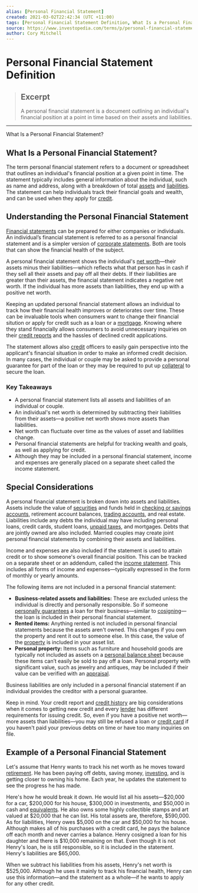 ```yaml
---
alias: [Personal Financial Statement]
created: 2021-03-02T22:42:34 (UTC +11:00)
tags: [Personal Financial Statement Definition, What Is a Personal Financial Statement?]
source: https://www.investopedia.com/terms/p/personal-financial-statement.asp
author: Cory Mitchell
---
```


# Personal Financial Statement Definition

> ## Excerpt
> A personal financial statement is a document outlining an individual's financial position at a point in time based on their assets and liabilities.

---

What Is a Personal Financial Statement?
## What Is a Personal Financial Statement?

The term personal financial statement refers to a document or spreadsheet that outlines an individual's financial position at a given point in time. The statement typically includes general information about the individual, such as name and address, along with a breakdown of total [assets](https://www.investopedia.com/terms/a/asset.asp) and [liabilities](https://www.investopedia.com/terms/l/liability.asp). The statement can help individuals track their financial goals and wealth, and can be used when they apply for [credit](https://www.investopedia.com/terms/c/credit.asp).

## Understanding the Personal Financial Statement

[Financial statements](https://www.investopedia.com/terms/f/financial-statements.asp) can be prepared for either companies or individuals. An individual’s financial statement is referred to as a personal financial statement and is a simpler version of [corporate statements](https://www.investopedia.com/terms/f/financial-statements.asp). Both are tools that can show the financial health of the subject.

A personal financial statement shows the individual's [net worth](https://www.investopedia.com/terms/n/networth.asp)—their assets minus their liabilities—which reflects what that person has in cash if they sell all their assets and pay off all their debts. If their liabilities are greater than their assets, the financial statement indicates a negative net worth. If the individual has more assets than liabilities, they end up with a positive net worth.

Keeping an updated personal financial statement allows an individual to track how their financial health improves or deteriorates over time. These can be invaluable tools when consumers want to change their financial sitution or apply for credit such as a loan or a [mortgage](https://www.investopedia.com/terms/m/mortgage.asp). Knowing where they stand financially allows consumers to avoid unnecessary inquiries on their [credit reports](https://www.investopedia.com/terms/c/creditreport.asp) and the hassles of declined credit applications.

The statement allows also [credit](https://www.investopedia.com/terms/c/credit.asp) officers to easily gain perspective into the applicant's financial situation in order to make an informed credit decision. In many cases, the individual or couple may be asked to provide a personal guarantee for part of the loan or they may be required to put up [collateral](https://www.investopedia.com/terms/c/collateral.asp) to secure the loan.

### Key Takeaways

-   A personal financial statement lists all assets and liabilities of an individual or couple.
-   An individual's net worth is determined by subtracting their liabilities from their assets—a positive net worth shows more assets than liabilities.
-   Net worth can fluctuate over time as the values of asset and liabilities change.
-   Personal financial statements are helpful for tracking wealth and goals, as well as applying for credit.
-   Although they may be included in a personal financial statement, income and expenses are generally placed on a separate sheet called the income statement.

## Special Considerations

A personal financial statement is broken down into assets and liabilities. Assets include the value of [securities](https://www.investopedia.com/terms/s/security.asp) and funds held in [checking or savings accounts](https://www.investopedia.com/checking-vs-savings-accounts-4783514), retirement account balances, [trading accounts](https://www.investopedia.com/terms/t/tradingaccount.asp), and real estate. Liabilities include any debts the individual may have including personal loans, credit cards, student loans, [unpaid taxes](https://www.investopedia.com/terms/b/back-taxes.asp), and mortgages. Debts that are jointly owned are also included. Married couples may create joint personal financial statements by combining their assets and liabilities.

Income and expenses are also included if the statement is used to attain credit or to show someone's overall financial position. This can be tracked on a separate sheet or an addendum, called the [income statement](https://www.investopedia.com/terms/i/incomestatement.asp). This includes all forms of income and expenses—typically expressed in the form of monthly or yearly amounts.

The following items are not included in a personal financial statement:

-   **Business-related assets and liabilities:** These are excluded unless the individual is directly and personally responsible. So if someone [personally guarantees](https://www.investopedia.com/terms/p/personal-guarantee.asp) a loan for their business—similar to [cosigning](https://www.investopedia.com/terms/c/co_sign.asp)—the loan is included in their personal financial statement.
-   **Rented items:** Anything rented is not included in personal financial statements because the assets aren't owned. This changes if you own the property and rent it out to someone else. In this case, the value of the [property](https://www.investopedia.com/terms/p/property.asp) is included in your asset list.
-   **Personal property:** Items such as furniture and household goods are typically not included as assets on a [personal balance sheet](https://www.investopedia.com/ask/answers/090415/do-dividends-go-balance-sheet.asp) because these items can’t easily be sold to pay off a loan. Personal property with significant value, such as jewelry and antiques, may be included if their value can be verified with an [appraisal](https://www.investopedia.com/terms/a/appraisal.asp).

Business liabilities are only included in a personal financial statement if an individual provides the creditor with a personal guarantee.

Keep in mind. Your credit report and [credit history](https://www.investopedia.com/terms/c/credit-history.asp) are big considerations when it comes to getting new credit and every [lender](https://www.investopedia.com/terms/l/lender.asp) has different requirements for issuing credit. So, even if you have a positive net worth—more assets than liabilities—you may still be refused a loan or [credit card](https://www.investopedia.com/terms/c/creditcard.asp) if you haven't paid your previous debts on time or have too many inquiries on file.

## Example of a Personal Financial Statement

Let's assume that Henry wants to track his net worth as he moves toward [retirement](https://www.investopedia.com/terms/r/retirement.asp). He has been paying off debts, saving money, [investing](https://www.investopedia.com/articles/basics/06/invest1000.asp), and is getting closer to owning his home. Each year, he updates the statement to see the progress he has made.

Here's how he would break it down. He would list all his assets—$20,000 for a car, $200,000 for his house, $300,000 in investments, and $50,000 in cash and [equivalents](https://www.investopedia.com/terms/c/cashequivalents.asp). He also owns some highly collectible stamps and art valued at $20,000 that he can list. His total assets are, therefore, $590,000. As for liabilities, Henry owes $5,000 on the car and $50,000 for his house. Although makes all of his purchases with a credit card, he pays the balance off each month and never carries a balance. Henry cosigned a loan for his daughter and there is $10,000 remaining on that. Even though it is not Henry's loan, he is still responsible, so it is included in the statement. Henry's liabilities are $65,000.

When we subtract his liabilities from his assets, Henry's net worth is $525,000. Although he uses it mainly to track his financial health, Henry can use this information—and the statement as a whole—if he wants to apply for any other credit.
